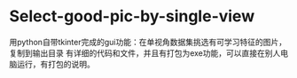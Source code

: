 # Select-good-pic-by-single-view
用python自带tkinter完成的gui功能：在单视角数据集挑选有可学习特征的图片，复制到输出目录
有详细的代码和文件，并且有打包为exe功能，可以直接在别人电脑运行，有打包的说明。

